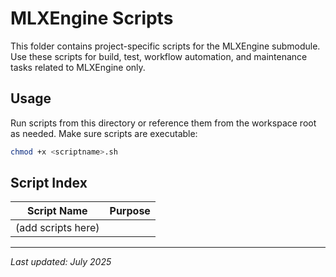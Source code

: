 # MLXEngine Scripts

This folder contains project-specific scripts for the MLXEngine submodule. Use these scripts for build, test, workflow automation, and maintenance tasks related to MLXEngine only.

## Usage

Run scripts from this directory or reference them from the workspace root as needed. Make sure scripts are executable:

```bash
chmod +x <scriptname>.sh
```

## Script Index

| Script Name         | Purpose                        |
|--------------------|--------------------------------|
| (add scripts here) |                                |

---
*Last updated: July 2025* 